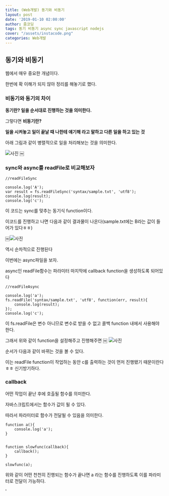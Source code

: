 ```yaml
---
title: (Web개발) 동기와 비동기
layout: post
date: '2019-01-10 02:00:00'
author: 줌코딩
tags: 동기 비동기 async sync javascript nodejs
cover: "/assets/instacode.png"
categories: Web개발
---
```


## 동기와 비동기

웹에서 매우 중요한 개념이다.

한번에 확 이해가 되지 않아 정리를 해놓기로 했다. 

### 비동기와 동기의 차이

**동기란? 일을 순서대로 진행하는 것을 의미한다.**

그렇다면 **비동기란?**

**일을 시켜놓고 일이 끝날 때 나한테 얘기해 라고 말하고 다른 일을 하고 있는 것**

아래 그림과 같이 병렬적으로 일을 처리해보는 것을 의미한다.

![사진](https://raw.githubusercontent.com/zoomKoding/zoomKoding.github.io/master/assets/_posts/Sync-async-1.png)
￼
### sync와 async를 readFile로 비교해보자

    //readFileSync

    console.log('A');
    var result = fs.readFileSync('syntax/sample.txt', 'utf8');
    console.log(result);
    console.log('c');

이 코드는 sync를 맞추는 동기식 function이다. 

이코드를 진행하고 나면 다음과 같이 결과물이 나온다(sample.txt에는 B라는 값이 들어가 있다ㅎㅎ)

￼![사진](https://raw.githubusercontent.com/zoomKoding/zoomKoding.github.io/master/assets/_posts/Sync-async-2.png)

역시 순차적으로 진행된다

이번에는 async파일을 보자.

async인 readFile함수는 파라미터 마지막에 callback function을 생성하도록 되어있다

    //readFileAsync

    console.log('a');
    fs.readFile('syntax/sample.txt', 'utf8', function(err, result){
        console.log(result);
    });
    console.log('c');

이 fs.readFile은 변수 아니므로 변수로 받을 수 없고 콜백 function 내에서 사용해야 한다.

그래서 위와 같이 function을 설정해주고 진행해주면
￼
![사진](https://raw.githubusercontent.com/zoomKoding/zoomKoding.github.io/master/assets/_posts/Sync-async-3.png)

순서가 다음과 같이 바뀌는 것을 볼 수 있다.

이는 readFile function이 작업하는 동안 c를 출력하는 것이 먼저 진행됐기 때문이란다ㅎㅎ 신기방기하다.

### callback

어떤 작업이 끝난 후에 호출될 함수를 의미한다.

자바스크립트에서는 함수가 값이 될 수 있다.

따라서 파라미터로 함수가 전달될 수 있음을 의미한다. 

    function a(){
        console.log('a');
    }


    function slowfunc(callback){
        callback();
    }

    slowfunc(a);

위와 같이 어떤 천천히 진행되는 함수가 끝나면 a 라는 함수를 진행하도록 이를 파라미터로 전달이 가능하다.






'
